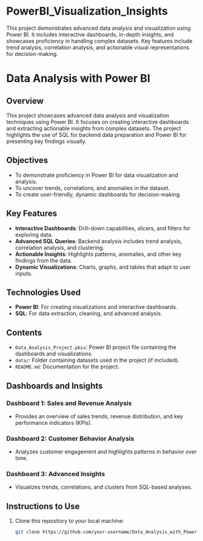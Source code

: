 # PowerBI_Visualization_Insights
This project demonstrates advanced data analysis and visualization using Power BI. It includes interactive dashboards, in-depth insights, and showcases proficiency in handling complex datasets. Key features include trend analysis, correlation analysis, and actionable visual representations for decision-making.

# Data Analysis with Power BI

## Overview
This project showcases advanced data analysis and visualization techniques using Power BI. It focuses on creating interactive dashboards and extracting actionable insights from complex datasets. The project highlights the use of SQL for backend data preparation and Power BI for presenting key findings visually.

## Objectives
- To demonstrate proficiency in Power BI for data visualization and analysis.
- To uncover trends, correlations, and anomalies in the dataset.
- To create user-friendly, dynamic dashboards for decision-making.

## Key Features
- **Interactive Dashboards**: Drill-down capabilities, slicers, and filters for exploring data.
- **Advanced SQL Queries**: Backend analysis includes trend analysis, correlation analysis, and clustering.
- **Actionable Insights**: Highlights patterns, anomalies, and other key findings from the data.
- **Dynamic Visualizations**: Charts, graphs, and tables that adapt to user inputs.

## Technologies Used
- **Power BI**: For creating visualizations and interactive dashboards.
- **SQL**: For data extraction, cleaning, and advanced analysis.

## Contents
- `Data_Analysis_Project.pbix`: Power BI project file containing the dashboards and visualizations.
- `data/`: Folder containing datasets used in the project (if included).
- `README.md`: Documentation for the project.

## Dashboards and Insights
### Dashboard 1: Sales and Revenue Analysis
- Provides an overview of sales trends, revenue distribution, and key performance indicators (KPIs).

### Dashboard 2: Customer Behavior Analysis
- Analyzes customer engagement and highlights patterns in behavior over time.

### Dashboard 3: Advanced Insights
- Visualizes trends, correlations, and clusters from SQL-based analyses.

## Instructions to Use
1. Clone this repository to your local machine:
   ```bash
   git clone https://github.com/your-username/Data_Analysis_with_PowerBI.git

